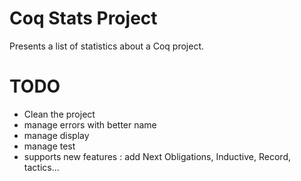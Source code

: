 # Coq  Stats Project

Presents a list of statistics about a Coq project.

# TODO

- Clean the project
- manage errors with better name
- manage display
- manage test
- supports new features : add Next Obligations, Inductive, Record,
  tactics...
